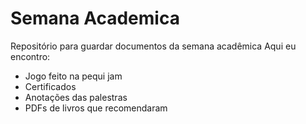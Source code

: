 # Semana Academica
 Repositório para guardar documentos da semana acadêmica
 Aqui eu encontro:
 - Jogo feito na pequi jam
 - Certificados
 - Anotações das palestras
 - PDFs de livros que recomendaram